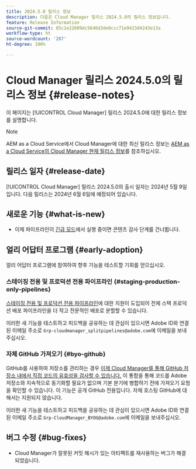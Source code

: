 ```yaml
---
title: 2024.5.0 릴리스 정보
description: 다음은 Cloud Manager 릴리스 2024.5.0의 릴리스 정보입니다.
feature: Release Information
source-git-commit: 85c1e22609dc5646d3de0ccc71e9423d4243e13a
workflow-type: ht
source-wordcount: '287'
ht-degree: 100%

---
```



# Cloud Manager 릴리스 2024.5.0의 릴리스 정보 {#release-notes}

이 페이지는 [!UICONTROL Cloud Manager] 릴리스 2024.5.0에 대한 릴리스 정보를 설명합니다.

>[!NOTE]
>
>AEM as a Cloud Service에서 Cloud Manager에 대한 최신 릴리스 정보는 [AEM as a Cloud Service의 Cloud Manager 현재 릴리스 정보](https://experienceleague.adobe.com/docs/experience-manager-cloud-service/content/implementing/using-cloud-manager/release-notes-cloud-manager/release-notes-cm-current.html?lang=ko-KR)를 참조하십시오.

## 릴리스 일자 {#release-date}

[!UICONTROL Cloud Manager] 릴리스 2024.5.0의 출시 일자는 2024년 5월 9일입니다. 다음 릴리스는 2024년 6월 6일에 예정되어 있습니다.

## 새로운 기능 {#what-is-new}

* 이제 파이프라인이 [긴급 모드](/help/using/code-deployment.md#emergency-pipeline)에서 실행 중이면 콘텐츠 감사 단계를 건너뜁니다.

## 얼리 어답터 프로그램 {#early-adoption}

얼리 어답터 프로그램에 참여하여 향후 기능을 테스트할 기회를 얻으십시오.

### 스테이징 전용 및 프로덕션 전용 파이프라인 {#staging-production-only-pipelines}

[스테이징 전용 및 프로덕션 전용 파이프라인](/help/using/stage-prod-only.md)에 대한 지원이 도입되어 전체 스택 프로덕션 배포 파이프라인을 더 작고 전문적인 배포로 분할할 수 있습니다.

이러한 새 기능을 테스트하고 피드백을 공유하는 데 관심이 있으시면 Adobe ID와 연결된 이메일 주소로 `Grp-cloudmanager_splitpipelines@adobe.com`에 이메일을 보내주십시오.

### 자체 GitHub 가져오기 {#byo-github}

GitHub를 사용하여 저장소를 관리하는 경우 [이제 Cloud Manager를 통해 GitHub 저장소 내에서 직접 코드의 유효성을 검사할 수 있습니다.](/help/managing-code/private-repositories.md) 이 통합을 통해 코드를 Adobe 저장소와 지속적으로 동기화할 필요가 없으며 기본 분기에 병합하기 전에 가져오기 요청을 확인할 수 있습니다. 이 기능은 공개 GitHub 전용입니다. 자체 호스팅 GitHub에 대해서는 지원되지 않습니다.

이러한 새 기능을 테스트하고 피드백을 공유하는 데 관심이 있으시면 Adobe ID와 연결된 이메일 주소로 `Grp-CloudManager_BYOG@adobe.com`에 이메일을 보내주십시오.

## 버그 수정 {#bug-fixes}

* Cloud Manager가 잘못된 커밋 해시가 있는 아티팩트를 재사용하는 버그가 해결되었습니다.
